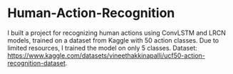 # Human-Action-Recognition
I built a project for recognizing human actions using ConvLSTM and LRCN models, trained on a dataset from Kaggle with 50 action classes. Due to limited resources, I trained the model on only 5 classes. Dataset: https://www.kaggle.com/datasets/vineethakkinapalli/ucf50-action-recognition-dataset.
